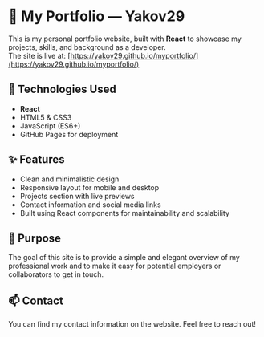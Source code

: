 # 💼 My Portfolio — Yakov29

This is my personal portfolio website, built with **React** to showcase my projects, skills, and background as a developer.  
The site is live at: [https://yakov29.github.io/myportfolio/](https://yakov29.github.io/myportfolio/)

## 🔧 Technologies Used

- **React**  
- HTML5 & CSS3  
- JavaScript (ES6+)  
- GitHub Pages for deployment  

## ✨ Features

- Clean and minimalistic design  
- Responsive layout for mobile and desktop  
- Projects section with live previews  
- Contact information and social media links  
- Built using React components for maintainability and scalability  

## 📌 Purpose

The goal of this site is to provide a simple and elegant overview of my professional work and to make it easy for potential employers or collaborators to get in touch.

## 📫 Contact

You can find my contact information on the website. Feel free to reach out!
